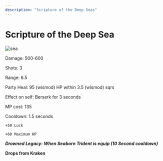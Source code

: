 ```yaml
---
description: "Scripture of the Deep Seas"
---
```


# Scripture of the Deep Sea

![sea](https://vwiki.valorserver.com/api/item/picture/scipture%20of%20the%20deep%seas)

Damage: 500-600

Shots: 3

Range: 6.5

Party Heal: 95 (wismod) HP within 3.5 (wismod) sqrs

Effect on self: Berserk for 3 seconds

MP cost: 135

Cooldown: 1.5 seconds


    +50 Luck

    +60 Maximum HP

***Drowned Legacy: When Seaborn Trident is equip (10 Second cooldown)***

**Drops from Kraken**